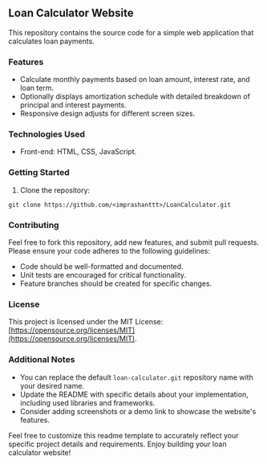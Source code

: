 ## Loan Calculator Website

This repository contains the source code for a simple web application that calculates loan payments. 

### Features

* Calculate monthly payments based on loan amount, interest rate, and loan term.
* Optionally displays amortization schedule with detailed breakdown of principal and interest payments.
* Responsive design adjusts for different screen sizes.

### Technologies Used

* Front-end: HTML, CSS, JavaScript.

### Getting Started

1. Clone the repository:
```
git clone https://github.com/<imprashanttt>/LoanCalculator.git
```


### Contributing

Feel free to fork this repository, add new features, and submit pull requests. Please ensure your code adheres to the following guidelines:

* Code should be well-formatted and documented.
* Unit tests are encouraged for critical functionality.
* Feature branches should be created for specific changes.

### License

This project is licensed under the MIT License: [https://opensource.org/licenses/MIT](https://opensource.org/licenses/MIT).

### Additional Notes

* You can replace the default `loan-calculator.git` repository name with your desired name.
* Update the README with specific details about your implementation, including used libraries and frameworks.
* Consider adding screenshots or a demo link to showcase the website's features.

Feel free to customize this readme template to accurately reflect your specific project details and requirements. Enjoy building your loan calculator website!

